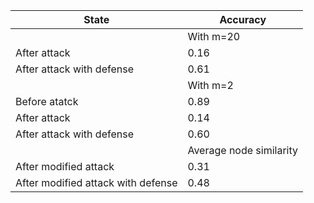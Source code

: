 |State|Accuracy|
| --- |  ---   |
||With m=20|
|After attack|0.16|
|After attack with defense|0.61|
||With m=2|
|Before atatck|0.89|
|After attack|0.14|
|After attack with defense|0.60|
||Average node similarity|
|After modified attack|0.31|
|After modified attack with defense|0.48|
